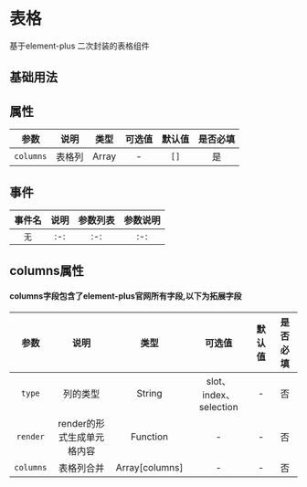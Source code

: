 <!-- 加载 demo 组件 start -->
<script setup>
import demo from './demo.vue'
</script>
<!-- 加载 demo 组件 end -->

<!-- 正文开始 -->

# 表格

基于element-plus 二次封装的表格组件

## 基础用法
<Preview comp-name="Table" demo-name="demo">
  <demo />
</Preview>

## 属性
参数 | 说明 | 类型 | 可选值 | 默认值 | 是否必填
:-: | :-: | :-: | :-: | :-: | :-:
`columns` | 表格列 | Array | - | `[]` | 是
## 事件
事件名 | 说明 | 参数列表 | 参数说明
:-: | :-: | :-: | :-:
`无` | :-: | :-: | :-:


## columns属性
#### columns字段包含了element-plus官网所有字段,以下为拓展字段

参数 | 说明 | 类型 | 可选值 | 默认值 | 是否必填
:-: | :-: | :-: | :-: | :-: | :-:
`type` | 列的类型 | String | slot、index、selection | - | 否 
`render` | render的形式生成单元格内容 | Function | - | - | 否
`columns` | 表格列合并 | Array[columns] | - | - | 否
